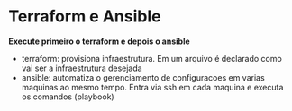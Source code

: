 # Terraform e Ansible

**Execute primeiro o terraform e depois o ansible**

- terraform: provisiona infraestrutura. Em um arquivo é declarado como vai ser a infraestrutura desejada
- ansible: automatiza o gerenciamento de configuracoes em varias maquinas ao mesmo tempo. Entra via ssh em cada maquina e executa os comandos (playbook)

